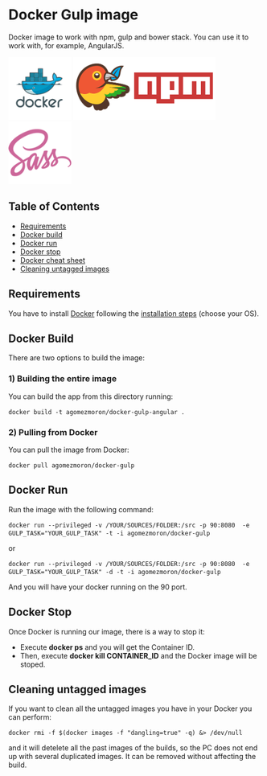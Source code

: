 # Docker Gulp image

Docker image to work with npm, gulp and bower stack. You can use it to work with, for example, AngularJS.

<img src="img/docker_logo.png" height="125" />
<img src="img/npmbower_logo.png" height="125" />
<img src="img/sass_logo.png" height="125" />

## Table of Contents
  - [Requirements](#requirements)
  - [Docker build](#docker-build)
  - [Docker run](#docker-run)
  - [Docker stop](#docker-stop)
  - [Docker cheat sheet](https://github.com/wsargent/docker-cheat-sheet)
  - [Cleaning untagged images](#cleaning-untagged-images)

## Requirements

You have to install [Docker](https://www.docker.com/) following the [installation steps](https://docs.docker.com/engine/installation/) (choose your OS).

## Docker Build

There are two options to build the image:

### 1) Building the entire image

You can build the app from this directory running:

```
docker build -t agomezmoron/docker-gulp-angular .
```

### 2) Pulling from Docker

You can pull the image from Docker:

```
docker pull agomezmoron/docker-gulp
```

## Docker Run

Run the image with the following command:

```
docker run --privileged -v /YOUR/SOURCES/FOLDER:/src -p 90:8080  -e GULP_TASK="YOUR_GULP_TASK" -t -i agomezmoron/docker-gulp
```

or 

```
docker run --privileged -v /YOUR/SOURCES/FOLDER:/src -p 90:8080  -e GULP_TASK="YOUR_GULP_TASK" -d -t -i agomezmoron/docker-gulp
```

And you will have your docker running on the 90 port.

## Docker Stop

Once Docker is running our image, there is a way to stop it:

 * Execute **docker ps** and you will get the Container ID.
 * Then, execute **docker kill CONTAINER_ID** and the Docker image will be stoped.

## Cleaning untagged images

If you want to clean all the untagged images you have in your Docker you can perform:

```
docker rmi -f $(docker images -f "dangling=true" -q) &> /dev/null
```

and it will detelete all the past images of the builds, so the PC does not end up with several duplicated images. It can be removed without affecting the build.
